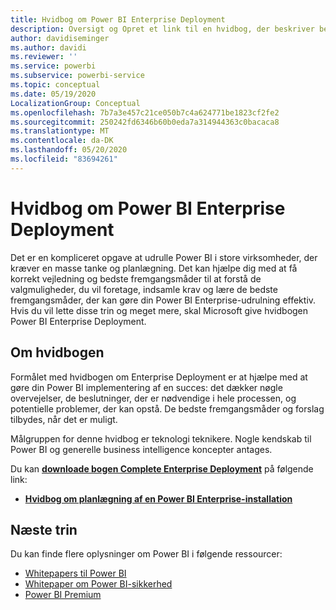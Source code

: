 ```yaml
---
title: Hvidbog om Power BI Enterprise Deployment
description: Oversigt og Opret et link til en hvidbog, der beskriver bedste fremgangsmåder for Power BI udrulninger i virksomheden
author: davidiseminger
ms.author: davidi
ms.reviewer: ''
ms.service: powerbi
ms.subservice: powerbi-service
ms.topic: conceptual
ms.date: 05/19/2020
LocalizationGroup: Conceptual
ms.openlocfilehash: 7b7a3e457c21ce050b7c4a624771be1823cf2fe2
ms.sourcegitcommit: 250242fd6346b60b0eda7a314944363c0bacaca8
ms.translationtype: MT
ms.contentlocale: da-DK
ms.lasthandoff: 05/20/2020
ms.locfileid: "83694261"
---
```

# <a name="power-bi-enterprise-deployment-whitepaper"></a>Hvidbog om Power BI Enterprise Deployment

Det er en kompliceret opgave at udrulle Power BI i store virksomheder, der kræver en masse tanke og planlægning. Det kan hjælpe dig med at få korrekt vejledning og bedste fremgangsmåder til at forstå de valgmuligheder, du vil foretage, indsamle krav og lære de bedste fremgangsmåder, der kan gøre din Power BI Enterprise-udrulning effektiv. Hvis du vil lette disse trin og meget mere, skal Microsoft give hvidbogen Power BI Enterprise Deployment.

## <a name="about-the-whitepaper"></a>Om hvidbogen
Formålet med hvidbogen om Enterprise Deployment er at hjælpe med at gøre din Power BI implementering af en succes: det dækker nøgle overvejelser, de beslutninger, der er nødvendige i hele processen, og potentielle problemer, der kan opstå. De bedste fremgangsmåder og forslag tilbydes, når det er muligt.

Målgruppen for denne hvidbog er teknologi teknikere. Nogle kendskab til Power BI og generelle business intelligence koncepter antages.

Du kan [**downloade bogen Complete Enterprise Deployment**](https://aka.ms/PBIEnterpriseDeploymentWP) på følgende link: 

* [**Hvidbog om planlægning af en Power BI Enterprise-installation**](https://aka.ms/PBIEnterpriseDeploymentWP)

## <a name="next-steps"></a>Næste trin

Du kan finde flere oplysninger om Power BI i følgende ressourcer:

- [Whitepapers til Power BI](whitepapers.md)
- [Whitepaper om Power BI-sikkerhed](whitepaper-powerbi-security.md)
- [Power BI Premium](https://aka.ms/pbipremiumwhitepaper)

